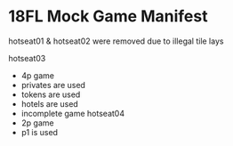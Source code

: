 # 18FL Mock Game Manifest
hotseat01 & hotseat02 were removed due to illegal tile lays

 hotseat03
 * 4p game
 * privates are used
 * tokens are used
 * hotels are used
 * incomplete game
 hotseat04
 * 2p game
 * p1 is used